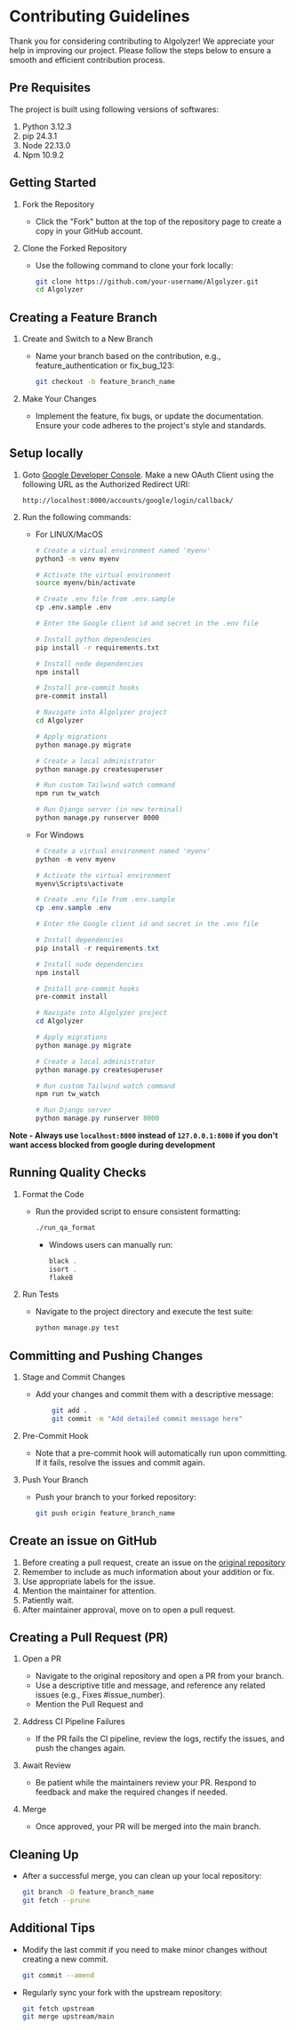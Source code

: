 # Contributing Guidelines

Thank you for considering contributing to Algolyzer! We appreciate your help in improving our project. Please follow the steps below to ensure a smooth and efficient contribution process.

## Pre Requisites
The project is built using following versions of softwares:
1. Python 3.12.3
2. pip 24.3.1
3. Node 22.13.0
4. Npm 10.9.2

## Getting Started

1. Fork the Repository
    - Click the "Fork" button at the top of the repository page to create a copy in your GitHub account.

2. Clone the Forked Repository
    - Use the following command to clone your fork locally:

        ```bash
        git clone https://github.com/your-username/Algolyzer.git
        cd Algolyzer
        ```

## Creating a Feature Branch

1. Create and Switch to a New Branch
    - Name your branch based on the contribution, e.g., feature_authentication or fix_bug_123:

        ```bash
        git checkout -b feature_branch_name
        ```

2. Make Your Changes
    - Implement the feature, fix bugs, or update the documentation. Ensure your code adheres to the project's style and standards.

## Setup locally

1. Goto [Google Developer Console](https://console.developers.google.com). Make a new OAuth Client using the following URL as the Authorized Redirect URI:

    ```http://localhost:8000/accounts/google/login/callback/```

2. Run the following commands:

    - For LINUX/MacOS

        ```bash
        # Create a virtual environment named 'myenv'
        python3 -m venv myenv
    
        # Activate the virtual environment
        source myenv/bin/activate

        # Create .env file from .env.sample
        cp .env.sample .env

        # Enter the Google client id and secret in the .env file
    
        # Install python dependencies
        pip install -r requirements.txt
    
        # Install node dependencies
        npm install

        # Install pre-commit hooks
        pre-commit install
    
        # Navigate into Algolyzer project
        cd Algolyzer
    
        # Apply migrations
        python manage.py migrate
    
        # Create a local administrator
        python manage.py createsuperuser
    
        # Run custom Tailwind watch command
        npm run tw_watch

        # Run Django server (in new terminal)
        python manage.py runserver 8000
        ```

    - For Windows

        ```powershell
        # Create a virtual environment named 'myenv'
        python -m venv myenv
    
        # Activate the virtual environment
        myenv\Scripts\activate

        # Create .env file from .env.sample
        cp .env.sample .env

        # Enter the Google client id and secret in the .env file
    
        # Install dependencies
        pip install -r requirements.txt

        # Install node dependencies
        npm install

        # Install pre-commit hooks
        pre-commit install
    
        # Navigate into Algolyzer project
        cd Algolyzer
    
        # Apply migrations
        python manage.py migrate
    
        # Create a local administrator
        python manage.py createsuperuser

        # Run custom Tailwind watch command
        npm run tw_watch

        # Run Django server
        python manage.py runserver 8000
        ```
**Note - Always use `localhost:8000` instead of `127.0.0.1:8000` if you don't want access blocked from google during development**

## Running Quality Checks

1. Format the Code
    - Run the provided script to ensure consistent formatting:

        ```bash
        ./run_qa_format
        ```

        - Windows users can manually run:

            ```powershell
            black .
            isort .
            flake8
            ```

2. Run Tests
   - Navigate to the project directory and execute the test suite:

       ```bash
       python manage.py test
       ```

## Committing and Pushing Changes

1. Stage and Commit Changes
    - Add your changes and commit them with a descriptive message:

        ```bash
            git add .
            git commit -m "Add detailed commit message here"
        ```
2. Pre-Commit Hook
    - Note that a pre-commit hook will automatically run upon committing. If it fails, resolve the issues and commit again.

3. Push Your Branch
    - Push your branch to your forked repository:

        ```bash
        git push origin feature_branch_name
        ```

## Create an issue on GitHub

1. Before creating a pull request, create an issue on the [original repository](https://github.com/Priyanshu-Batham/Algolyzer/issues)
2. Remember to include as much information about your addition or fix.
3. Use appropriate labels for the issue.
4. Mention the maintainer for attention.
5. Patiently wait.
6. After maintainer approval, move on to open a pull request.

## Creating a Pull Request (PR)
1. Open a PR
   - Navigate to the original repository and open a PR from your branch.
   - Use a descriptive title and message, and reference any related issues (e.g., Fixes #issue_number).
   - Mention the Pull Request and 

2. Address CI Pipeline Failures
   - If the PR fails the CI pipeline, review the logs, rectify the issues, and push the changes again.

3. Await Review
   - Be patient while the maintainers review your PR. Respond to feedback and make the required changes if needed.

4. Merge
   - Once approved, your PR will be merged into the main branch.

## Cleaning Up

- After a successful merge, you can clean up your local repository:

    ```bash
    git branch -D feature_branch_name
    git fetch --prune
    ```
  
## Additional Tips

- Modify the last commit if you need to make minor changes without creating a new commit.

    ```bash 
    git commit --amend
    ```

- Regularly sync your fork with the upstream repository:

    ```bash
    git fetch upstream
    git merge upstream/main
    ```
